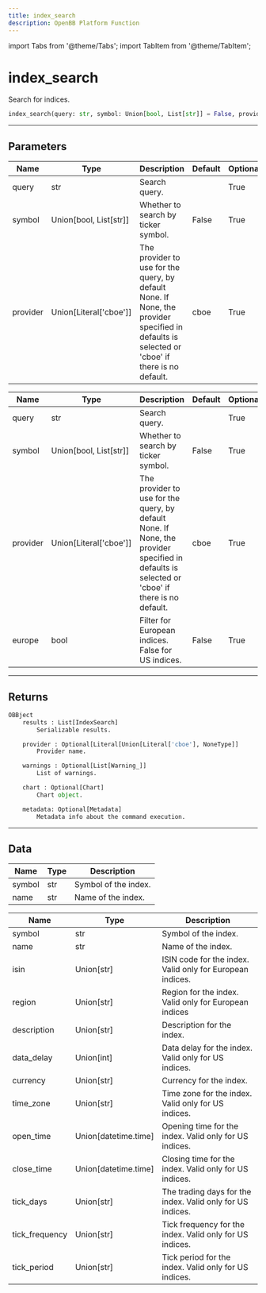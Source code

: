 ```yaml
---
title: index_search
description: OpenBB Platform Function
---
```


import Tabs from '@theme/Tabs';
import TabItem from '@theme/TabItem';

# index_search

Search for indices.

```python wordwrap
index_search(query: str, symbol: Union[bool, List[str]] = False, provider: Union[Literal[str]] = cboe)
```

---

## Parameters

<Tabs>
<TabItem value="standard" label="Standard">

| Name | Type | Description | Default | Optional |
| ---- | ---- | ----------- | ------- | -------- |
| query | str | Search query. |  | True |
| symbol | Union[bool, List[str]] | Whether to search by ticker symbol. | False | True |
| provider | Union[Literal['cboe']] | The provider to use for the query, by default None. If None, the provider specified in defaults is selected or 'cboe' if there is no default. | cboe | True |
</TabItem>

<TabItem value='cboe' label='cboe'>

| Name | Type | Description | Default | Optional |
| ---- | ---- | ----------- | ------- | -------- |
| query | str | Search query. |  | True |
| symbol | Union[bool, List[str]] | Whether to search by ticker symbol. | False | True |
| provider | Union[Literal['cboe']] | The provider to use for the query, by default None. If None, the provider specified in defaults is selected or 'cboe' if there is no default. | cboe | True |
| europe | bool | Filter for European indices. False for US indices. | False | True |
</TabItem>

</Tabs>

---

## Returns

```python wordwrap
OBBject
    results : List[IndexSearch]
        Serializable results.

    provider : Optional[Literal[Union[Literal['cboe'], NoneType]]
        Provider name.

    warnings : Optional[List[Warning_]]
        List of warnings.

    chart : Optional[Chart]
        Chart object.

    metadata: Optional[Metadata]
        Metadata info about the command execution.
```

---

## Data

<Tabs>
<TabItem value="standard" label="Standard">

| Name | Type | Description |
| ---- | ---- | ----------- |
| symbol | str | Symbol of the index. |
| name | str | Name of the index. |
</TabItem>

<TabItem value='cboe' label='cboe'>

| Name | Type | Description |
| ---- | ---- | ----------- |
| symbol | str | Symbol of the index. |
| name | str | Name of the index. |
| isin | Union[str] | ISIN code for the index. Valid only for European indices. |
| region | Union[str] | Region for the index. Valid only for European indices |
| description | Union[str] | Description for the index. |
| data_delay | Union[int] | Data delay for the index. Valid only for US indices. |
| currency | Union[str] | Currency for the index. |
| time_zone | Union[str] | Time zone for the index. Valid only for US indices. |
| open_time | Union[datetime.time] | Opening time for the index. Valid only for US indices. |
| close_time | Union[datetime.time] | Closing time for the index. Valid only for US indices. |
| tick_days | Union[str] | The trading days for the index. Valid only for US indices. |
| tick_frequency | Union[str] | Tick frequency for the index. Valid only for US indices. |
| tick_period | Union[str] | Tick period for the index. Valid only for US indices. |
</TabItem>

</Tabs>

